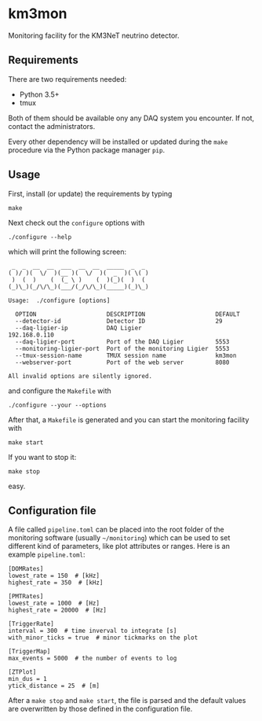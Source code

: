 # km3mon

Monitoring facility for the KM3NeT neutrino detector.

## Requirements

There are two requirements needed:

 - Python 3.5+
 - tmux

Both of them should be available ony any DAQ system you encounter. If not,
contact the administrators.

Every other dependency will be installed or updated during the `make` procedure
via the Python package manager `pip`.

## Usage

First, install (or update) the requirements by typing

    make

Next check out the `configure` options with

    ./configure --help
    
which will print the following screen:

```
 _  _  __  __  ___  __  __  _____  _  _
( )/ )(  \/  )(__ )(  \/  )(  _  )( \( )
 )  (  )    (  (_ \ )    (  )(_)(  )  (
(_)\_)(_/\/\_)(___/(_/\/\_)(_____)(_)\_)

Usage:  ./configure [options]

  OPTION                    DESCRIPTION                    DEFAULT
  --detector-id             Detector ID                    29
  --daq-ligier-ip           DAQ Ligier                     192.168.0.110
  --daq-ligier-port         Port of the DAQ Ligier         5553
  --monitoring-ligier-port  Port of the monitoring Ligier  5553
  --tmux-session-name       TMUX session name              km3mon
  --webserver-port          Port of the web server         8080

All invalid options are silently ignored.
```

and configure the ``Makefile`` with

    ./configure --your --options

After that, a `Makefile` is generated and you can start the monitoring facility
with

    make start

If you want to stop it:

    make stop

easy.

## Configuration file

A file called `pipeline.toml` can be placed into the root folder of the
monitoring software (usually `~/monitoring`) which can be used to set
different kind of parameters, like plot attributes or ranges.
Here is an example `pipeline.toml`:

```
[DOMRates]
lowest_rate = 150  # [kHz]
highest_rate = 350  # [kHz]

[PMTRates]
lowest_rate = 1000  # [Hz]
highest_rate = 20000  # [Hz]

[TriggerRate]
interval = 300  # time inverval to integrate [s]
with_minor_ticks = true  # minor tickmarks on the plot

[TriggerMap]
max_events = 5000  # the number of events to log

[ZTPlot]
min_dus = 1
ytick_distance = 25  # [m]
```


After a `make stop` and `make start`, the file is parsed and the default
values are overwritten by those defined in the configuration file.
